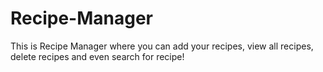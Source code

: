 # Recipe-Manager
This is Recipe Manager where you can add your recipes, view all recipes, delete recipes and even search for recipe!

